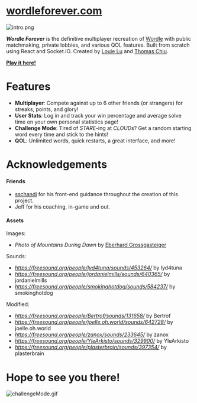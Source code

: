 # [wordleforever.com](https://www.wordleforever.com)

<img src="../assets/intro.png" alt="intro.png" />

**_Wordle Forever_** is the definitive multiplayer recreation of [Wordle](https://www.nytimes.com/games/wordle/index.html) with public matchmaking, private lobbies, and various QOL features. Built from scratch using React and Socket.IO. Created by [Louie Lu](https://github.com/louieluuu) and [Thomas Chiu](https://github.com/tomchiu19).

**[Play it here!](https://www.wordleforever.com)**

# Features

- **Multiplayer**: Compete against up to 6 other friends (or strangers) for streaks, points, and glory!
- **User Stats**: Log in and track your win percentage and average solve time on your own personal statistics page!
- **Challenge Mode**: Tired of _STARE_-ing at *CLOUD*s? Get a random starting word every time and stick to the hints!
- **QOL**: Unlimited words, quick restarts, a great interface, and more!

# Acknowledgements

#### **Friends**

- [sschandi](https://github.com/sschandi) for his front-end guidance throughout the creation of this project.
- Jeff for his coaching, in-game and out.

#### **Assets**

Images:  
- _Photo of Mountains During Dawn_ by [Eberhard Grossgasteiger](https://www.pexels.com/@eberhardgross/)

Sounds:  
- _https://freesound.org/people/lyd4tuna/sounds/453264/_ by lyd4tuna
- _https://freesound.org/people/jordanielmills/sounds/640365/_ by jordanielmills
- _https://freesound.org/people/smokinghotdog/sounds/584237/_ by smokinghotdog

Modified:  
- _https://freesound.org/people/Bertrof/sounds/131658/_ by Bertrof
- _https://freesound.org/people/joelle.oh.world/sounds/642728/_ by joelle.oh.world
- _https://freesound.org/people/zanox/sounds/233645/_ by zanox
- _https://freesound.org/people/YleArkisto/sounds/329900/_ by YleArkisto
- _https://freesound.org/people/plasterbrain/sounds/397354/_ by plasterbrain

# Hope to see you there!

<img src="../assets/challengeMode.gif" alt="challengeMode.gif" />
